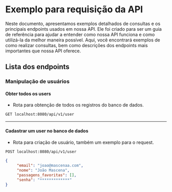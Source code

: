 # Exemplo para requisição da API

Neste documento, apresentamos exemplos detalhados de consultas e os principais endpoints usados em nossa API. Ele foi criado para ser um guia de referência para ajudar a entender como nossa API funciona e como utilizá-la da melhor maneira possível. Aqui, você encontrará exemplos de como realizar consultas, bem como descrições dos endpoints mais importantes que nossa API oferece.

## Lista dos endpoints


### Manipulação de usuários

#### Obter todos os users
- Rota para obtenção de todos os registros do banco de dados.
```bash
GET localhost:8080/api/v1/user
```

------

#### Cadastrar um user no banco de dados
- Rota para criação de usuário, também um exemplo para o request.

```bash
POST localhost:8080/api/v1/user
```
```json
{
     "email": "joao@mascenaa.com",
     "nome": "João Mascena",
     "passagens_favoritas": [],
     "senha": "*************"
}
```

